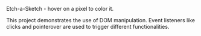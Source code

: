 Etch-a-Sketch - hover on a pixel to color it.

This project demonstrates the use of DOM manipulation. Event listeners like clicks and pointerover are used to trigger different functionalities.